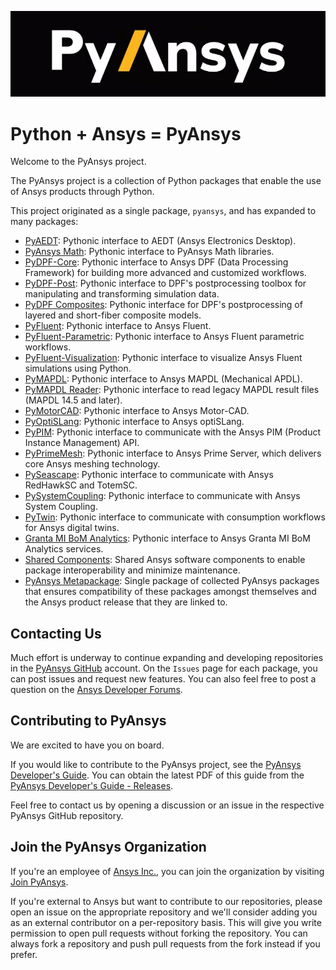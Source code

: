 ﻿![Python at ANSYS Inc](/images/pyansys_dark.png)

# Python + Ansys = PyAnsys

Welcome to the PyAnsys project.

The PyAnsys project is a collection of Python packages that enable the use of
Ansys products through Python.

This project originated as a single package, ``pyansys``, and has
expanded to many packages:

* [PyAEDT](https://aedt.docs.pyansys.com/): Pythonic interface to AEDT (Ansys Electronics Desktop).
* [PyAnsys Math](https://math.docs.pyansys.com/): Pythonic interface to PyAnsys Math libraries.
* [PyDPF-Core](https://dpf.docs.pyansys.com/): Pythonic interface to Ansys DPF (Data Processing Framework) for building more advanced and customized workflows.
* [PyDPF-Post](https://post.docs.pyansys.com/): Pythonic interface to DPF's postprocessing toolbox for manipulating and transforming simulation data.
* [PyDPF Composites](https://composites.dpf.docs.pyansys.com): Pythonic interface for DPF's postprocessing of layered and short-fiber composite models.
* [PyFluent](https://fluent.docs.pyansys.com/): Pythonic interface to Ansys Fluent.
* [PyFluent-Parametric](https://parametric.fluent.docs.pyansys.com/): Pythonic interface to Ansys Fluent parametric workflows.
* [PyFluent-Visualization](https://visualization.fluent.docs.pyansys.com): Pythonic interface to visualize Ansys Fluent simulations using Python.
* [PyMAPDL](https://mapdl.docs.pyansys.com/): Pythonic interface to Ansys MAPDL (Mechanical APDL).
* [PyMAPDL Reader](https://reader.docs.pyansys.com/): Pythonic interface to read legacy MAPDL result files (MAPDL 14.5 and later).
* [PyMotorCAD](https://motorcad.docs.pyansys.com/): Pythonic interface to Ansys Motor-CAD.
* [PyOptiSLang](https://optislang.docs.pyansys.com/): Pythonic interface to Ansys optiSLang.
* [PyPIM](https://pypim.docs.pyansys.com/): Pythonic interface to communicate with the Ansys PIM (Product Instance Management) API.
* [PyPrimeMesh](https://prime.docs.pyansys.com/): Pythonic interface to Ansys Prime Server, which delivers core Ansys meshing technology.
* [PySeascape](https://seascape.docs.pyansys.com/): Pythonic interface to communicate with Ansys RedHawkSC and TotemSC.
* [PySystemCoupling](https://systemcoupling.docs.pyansys.com/): Pythonic interface to communicate with Ansys System Coupling.
* [PyTwin](https://twin.docs.pyansys.com/): Pythonic interface to communicate with consumption workflows for Ansys digital twins.
* [Granta MI BoM Analytics](https://grantami.docs.pyansys.com/): Pythonic interface to Ansys Granta MI BoM Analytics services.
* [Shared Components](https://shared.docs.pyansys.com/): Shared Ansys software components to enable package interoperability and minimize maintenance.
* [PyAnsys Metapackage](https://docs.pyansys.com/): Single package of collected PyAnsys packages that ensures compatibility of these packages amongst themselves and the Ansys product release that they are linked to.

## Contacting Us

Much effort is underway to continue expanding and developing repositories in the
[PyAnsys GitHub](https://github.com/pyansys/) account. On the ``Issues`` page
for each package, you can post issues and request new features. You can also feel free
to post a question on the [Ansys Developer Forums](https://discuss.ansys.com/).

## Contributing to PyAnsys

We are excited to have you on board.

If you would like to contribute to the PyAnsys project, see the
[PyAnsys Developer's Guide](https://github.com/pyansys/dev-guide). You can
obtain the latest PDF of this guide from the [PyAnsys Developer's Guide - Releases](https://github.com/pyansys/dev-guide/releases).

Feel free to contact us by opening a discussion or an issue in the respective PyAnsys GitHub repository.

## Join the PyAnsys Organization

If you're an employee of [Ansys Inc.](https://www.ansys.com/), you can join the organization by visiting [Join PyAnsys](https://myapps.microsoft.com/signin/8f67c59b-83ac-4318-ae96-f0588382ddc0?tenantId=34c6ce67-15b8-4eff-80e9-52da8be89706).

If you're external to Ansys but want to contribute to our repositories, please open an issue on the appropriate repository and we'll consider adding you as an external contributor on a per-repository basis. This will give you write permission to open pull requests without forking the repository. You can always fork a repository and push pull requests from the fork instead if you prefer.

